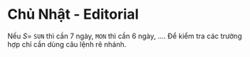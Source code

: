 # Chủ Nhật - Editorial

Nếu $S=$ `SUN` thì cần $7$ ngày, `MON` thì cần 6 ngày, $\dots$. Để kiểm tra các trường hợp chỉ cần dùng câu lệnh rẽ nhánh.